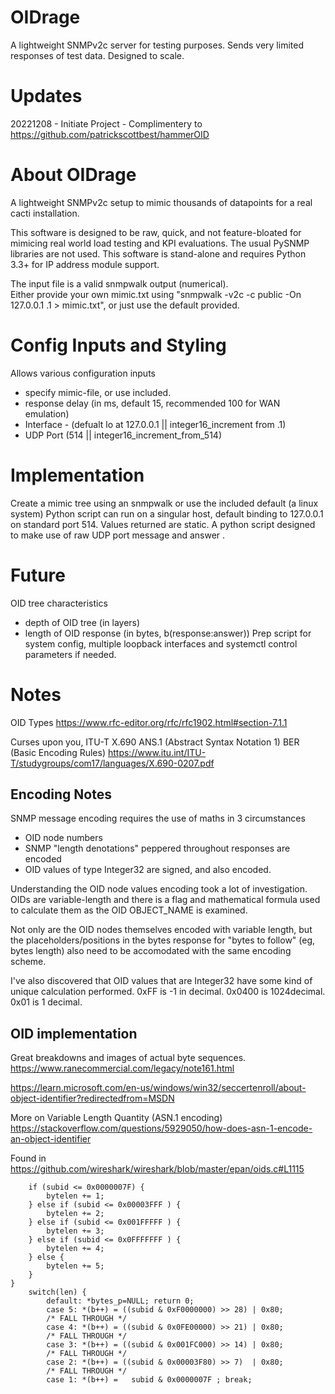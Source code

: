 # OIDrage
A lightweight SNMPv2c server for testing purposes.  Sends very limited responses of test data.  Designed to scale.

# Updates
20221208 - Initiate Project - Complimentery to https://github.com/patrickscottbest/hammerOID

# About OIDrage
A lightweight SNMPv2c setup to mimic thousands of datapoints for a real cacti installation.  

This software is designed to be raw, quick, and not feature-bloated for mimicing real world load testing and KPI evaluations.  The usual PySNMP libraries are not used.  This software is stand-alone and requires Python 3.3+ for IP address module support.

The input file is a valid snmpwalk output (numerical).  
Either provide your own mimic.txt using "snmpwalk -v2c -c public -On 127.0.0.1 .1 > mimic.txt", or just use the default provided.

# Config Inputs and Styling
Allows various configuration inputs
- specify mimic-file, or use included.
- response delay (in ms, default 15, recommended 100 for WAN emulation) 
- Interface - (defualt lo at 127.0.0.1 || integer16_increment from .1)
- UDP Port (514 || integer16_increment_from_514)

# Implementation
Create a mimic tree using an snmpwalk or use the included default (a linux system)
Python script can run on a singular host, default binding to 127.0.0.1 on standard port 514.
Values returned are static.
A python script designed to make use of raw UDP port message and answer .

# Future
OID tree characteristics 
  - depth of OID tree (in layers)
  - length of OID response (in bytes, b(response:answer)) 
Prep script for system config, multiple loopback interfaces and systemctl control parameters if needed.


# Notes 

OID Types
https://www.rfc-editor.org/rfc/rfc1902.html#section-7.1.1

Curses upon you, ITU-T X.690 ANS.1 (Abstract Syntax Notation 1) BER (Basic Encoding Rules)
https://www.itu.int/ITU-T/studygroups/com17/languages/X.690-0207.pdf


## Encoding Notes

SNMP message encoding requires the use of maths in 3 circumstances

- OID node numbers
- SNMP "length denotations" peppered throughout responses are encoded
- OID values of type Integer32 are signed, and also encoded.

Understanding the OID node values encoding took a lot of investigation.  
OIDs are variable-length and there is a flag and mathematical formula used to calculate them as the OID OBJECT_NAME is examined.

Not only are the OID nodes themselves encoded with variable length, but the placeholders/positions in the bytes response for "bytes to follow" (eg, bytes length) also need to be accomodated with the same encoding scheme.

I've also discovered that OID values that are Integer32 have some kind of unique calculation performed. 0xFF is -1 in decimal.  0x0400 is 1024decimal.  0x01 is 1 decimal.


## OID implementation


Great breakdowns and images of actual byte sequences.  https://www.ranecommercial.com/legacy/note161.html


https://learn.microsoft.com/en-us/windows/win32/seccertenroll/about-object-identifier?redirectedfrom=MSDN

More on Variable Length Quantity (ASN.1 encoding) https://stackoverflow.com/questions/5929050/how-does-asn-1-encode-an-object-identifier



Found in https://github.com/wireshark/wireshark/blob/master/epan/oids.c#L1115


		if (subid <= 0x0000007F) {
			bytelen += 1;
		} else if (subid <= 0x00003FFF ) {
			bytelen += 2;
		} else if (subid <= 0x001FFFFF ) {
			bytelen += 3;
		} else if (subid <= 0x0FFFFFFF ) {
			bytelen += 4;
		} else {
			bytelen += 5;
		}
	}
		switch(len) {
			default: *bytes_p=NULL; return 0;
			case 5: *(b++) = ((subid & 0xF0000000) >> 28) | 0x80;
			/* FALL THROUGH */
			case 4: *(b++) = ((subid & 0x0FE00000) >> 21) | 0x80;
			/* FALL THROUGH */
			case 3: *(b++) = ((subid & 0x001FC000) >> 14) | 0x80;
			/* FALL THROUGH */
			case 2: *(b++) = ((subid & 0x00003F80) >> 7)  | 0x80;
			/* FALL THROUGH */
			case 1: *(b++) =   subid & 0x0000007F ; break;

